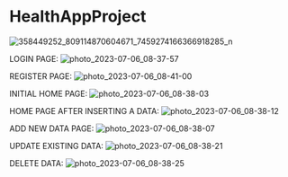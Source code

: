 # HealthAppProject

![358449252_809114870604671_7459274166366918285_n](https://github.com/MahirAbrar3425/HealthAppProject/assets/113090760/3a5485ee-99fd-48e4-9330-1f7b4cd2c496)


LOGIN PAGE:
![photo_2023-07-06_08-37-57](https://github.com/MahirAbrar3425/HealthAppProject/assets/113090760/72b74c90-1e77-44e6-b48d-0b89b1d77fe0)



REGISTER PAGE:
![photo_2023-07-06_08-41-00](https://github.com/MahirAbrar3425/HealthAppProject/assets/113090760/dacc610d-a49b-4dcf-b182-b465a819a6d6)

INITIAL HOME PAGE:
![photo_2023-07-06_08-38-03](https://github.com/MahirAbrar3425/HealthAppProject/assets/113090760/5ecb755b-bc73-419c-8cc4-1f406fd041bb)


HOME PAGE AFTER INSERTING A DATA:
![photo_2023-07-06_08-38-12](https://github.com/MahirAbrar3425/HealthAppProject/assets/113090760/3fc56a93-20fc-4c0a-8ec2-d0a2e85fcc62)


ADD NEW DATA PAGE:
![photo_2023-07-06_08-38-07](https://github.com/MahirAbrar3425/HealthAppProject/assets/113090760/a8a10953-3675-4134-ab43-c8ee8b3cca86)



UPDATE EXISTING DATA:
![photo_2023-07-06_08-38-21](https://github.com/MahirAbrar3425/HealthAppProject/assets/113090760/bcb74418-41ed-4e88-9e63-4a5b4ea1568d)



DELETE DATA:
![photo_2023-07-06_08-38-25](https://github.com/MahirAbrar3425/HealthAppProject/assets/113090760/03cdb4f5-694c-43ab-8069-f31b078b5b30)











